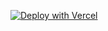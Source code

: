 [![Deploy with Vercel](https://vercel.com/button)](https://vercel.com/new/clone?repository-url=https://github.com/mikmc55/myjackettio/edit/aesthetic)
